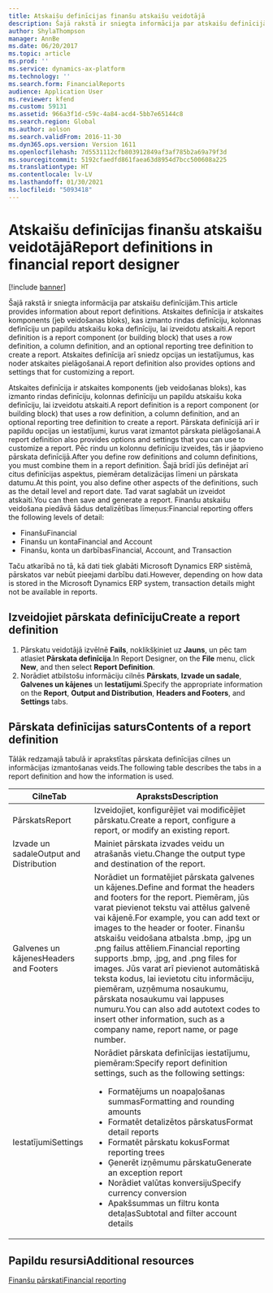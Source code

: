 ```yaml
---
title: Atskaišu definīcijas finanšu atskaišu veidotājā
description: Šajā rakstā ir sniegta informācija par atskaišu definīcijām.
author: ShylaThompson
manager: AnnBe
ms.date: 06/20/2017
ms.topic: article
ms.prod: ''
ms.service: dynamics-ax-platform
ms.technology: ''
ms.search.form: FinancialReports
audience: Application User
ms.reviewer: kfend
ms.custom: 59131
ms.assetid: 966a3f1d-c59c-4a84-acd4-5bb7e65144c8
ms.search.region: Global
ms.author: aolson
ms.search.validFrom: 2016-11-30
ms.dyn365.ops.version: Version 1611
ms.openlocfilehash: 7d5531112cfb803912849af3af785b2a69a79f3d
ms.sourcegitcommit: 5192cfaedfd861faea63d8954d7bcc500608a225
ms.translationtype: HT
ms.contentlocale: lv-LV
ms.lasthandoff: 01/30/2021
ms.locfileid: "5093418"
---
```

# <a name="report-definitions-in-financial-report-designer"></a><span data-ttu-id="d78c6-103">Atskaišu definīcijas finanšu atskaišu veidotājā</span><span class="sxs-lookup"><span data-stu-id="d78c6-103">Report definitions in financial report designer</span></span>

[!include [banner](../includes/banner.md)]

<span data-ttu-id="d78c6-104">Šajā rakstā ir sniegta informācija par atskaišu definīcijām.</span><span class="sxs-lookup"><span data-stu-id="d78c6-104">This article provides information about report definitions.</span></span> <span data-ttu-id="d78c6-105">Atskaites definīcija ir atskaites komponents (jeb veidošanas bloks), kas izmanto rindas definīciju, kolonnas definīciju un papildu atskaišu koka definīciju, lai izveidotu atskaiti.</span><span class="sxs-lookup"><span data-stu-id="d78c6-105">A report definition is a report component (or building block) that uses a row definition, a column definition, and an optional reporting tree definition to create a report.</span></span> <span data-ttu-id="d78c6-106">Atskaites definīcija arī sniedz opcijas un iestatījumus, kas noder atskaites pielāgošanai.</span><span class="sxs-lookup"><span data-stu-id="d78c6-106">A report definition also provides options and settings that for customizing a report.</span></span> 

<span data-ttu-id="d78c6-107">Atskaites definīcija ir atskaites komponents (jeb veidošanas bloks), kas izmanto rindas definīciju, kolonnas definīciju un papildu atskaišu koka definīciju, lai izveidotu atskaiti.</span><span class="sxs-lookup"><span data-stu-id="d78c6-107">A report definition is a report component (or building block) that uses a row definition, a column definition, and an optional reporting tree definition to create a report.</span></span> <span data-ttu-id="d78c6-108">Pārskata definīcijā arī ir papildu opcijas un iestatījumi, kurus varat izmantot pārskata pielāgošanai.</span><span class="sxs-lookup"><span data-stu-id="d78c6-108">A report definition also provides options and settings that you can use to customize a report.</span></span> <span data-ttu-id="d78c6-109">Pēc rindu un kolonnu definīciju izveides, tās ir jāapvieno pārskata definīcijā.</span><span class="sxs-lookup"><span data-stu-id="d78c6-109">After you define row definitions and column definitions, you must combine them in a report definition.</span></span> <span data-ttu-id="d78c6-110">Šajā brīdī jūs definējat arī citus definīcijas aspektus, piemēram detalizācijas līmeni un pārskata datumu.</span><span class="sxs-lookup"><span data-stu-id="d78c6-110">At this point, you also define other aspects of the definitions, such as the detail level and report date.</span></span> <span data-ttu-id="d78c6-111">Tad varat saglabāt un izveidot atskaiti.</span><span class="sxs-lookup"><span data-stu-id="d78c6-111">You can then save and generate a report.</span></span> <span data-ttu-id="d78c6-112">Finanšu atskaišu veidošana piedāvā šādus detalizētības līmeņus:</span><span class="sxs-lookup"><span data-stu-id="d78c6-112">Financial reporting offers the following levels of detail:</span></span>

- <span data-ttu-id="d78c6-113">Finanšu</span><span class="sxs-lookup"><span data-stu-id="d78c6-113">Financial</span></span>
- <span data-ttu-id="d78c6-114">Finanšu un konta</span><span class="sxs-lookup"><span data-stu-id="d78c6-114">Financial and Account</span></span>
- <span data-ttu-id="d78c6-115">Finanšu, konta un darbības</span><span class="sxs-lookup"><span data-stu-id="d78c6-115">Financial, Account, and Transaction</span></span>

<span data-ttu-id="d78c6-116">Taču atkarībā no tā, kā dati tiek glabāti Microsoft Dynamics ERP sistēmā, pārskatos var nebūt pieejami darbību dati.</span><span class="sxs-lookup"><span data-stu-id="d78c6-116">However, depending on how data is stored in the Microsoft Dynamics ERP system, transaction details might not be available in reports.</span></span>

## <a name="create-a-report-definition"></a><span data-ttu-id="d78c6-117">Izveidojiet pārskata definīciju</span><span class="sxs-lookup"><span data-stu-id="d78c6-117">Create a report definition</span></span>
1. <span data-ttu-id="d78c6-118">Pārskatu veidotājā izvēlnē **Fails**, noklikšķiniet uz **Jauns**, un pēc tam atlasiet **Pārskata definīcija**.</span><span class="sxs-lookup"><span data-stu-id="d78c6-118">In Report Designer, on the **File** menu, click **New**, and then select **Report Definition**.</span></span>
2. <span data-ttu-id="d78c6-119">Norādiet atbilstošu informāciju cilnēs **Pārskats**, **Izvade un sadale**, **Galvenes un kājenes** un **Iestatījumi**.</span><span class="sxs-lookup"><span data-stu-id="d78c6-119">Specify the appropriate information on the **Report**, **Output and Distribution**, **Headers and Footers**, and **Settings** tabs.</span></span>

## <a name="contents-of-a-report-definition"></a><span data-ttu-id="d78c6-120">Pārskata definīcijas saturs</span><span class="sxs-lookup"><span data-stu-id="d78c6-120">Contents of a report definition</span></span>
<span data-ttu-id="d78c6-121">Tālāk redzamajā tabulā ir aprakstītas pārskata definīcijas cilnes un informācijas izmantošanas veids.</span><span class="sxs-lookup"><span data-stu-id="d78c6-121">The following table describes the tabs in a report definition and how the information is used.</span></span>

<table>
<thead>
<tr>
<th><span data-ttu-id="d78c6-122">Cilne</span><span class="sxs-lookup"><span data-stu-id="d78c6-122">Tab</span></span></th>
<th><span data-ttu-id="d78c6-123">Apraksts</span><span class="sxs-lookup"><span data-stu-id="d78c6-123">Description</span></span></th>
</tr>
</thead>
<tbody>
<tr>
<td><span data-ttu-id="d78c6-124">Pārskats</span><span class="sxs-lookup"><span data-stu-id="d78c6-124">Report</span></span></td>
<td><span data-ttu-id="d78c6-125">Izveidojiet, konfigurējiet vai modificējiet pārskatu.</span><span class="sxs-lookup"><span data-stu-id="d78c6-125">Create a report, configure a report, or modify an existing report.</span></span></td>
</tr>
<tr>
<td><span data-ttu-id="d78c6-126">Izvade un sadale</span><span class="sxs-lookup"><span data-stu-id="d78c6-126">Output and Distribution</span></span></td>
<td><span data-ttu-id="d78c6-127">Mainiet pārskata izvades veidu un atrašanās vietu.</span><span class="sxs-lookup"><span data-stu-id="d78c6-127">Change the output type and destination of the report.</span></span></td>
</tr>
<tr>
<td><span data-ttu-id="d78c6-128">Galvenes un kājenes</span><span class="sxs-lookup"><span data-stu-id="d78c6-128">Headers and Footers</span></span></td>
<td><span data-ttu-id="d78c6-129">Norādiet un formatējiet pārskata galvenes un kājenes.</span><span class="sxs-lookup"><span data-stu-id="d78c6-129">Define and format the headers and footers for the report.</span></span> <span data-ttu-id="d78c6-130">Piemēram, jūs varat pievienot tekstu vai attēlus galvenē vai kājenē.</span><span class="sxs-lookup"><span data-stu-id="d78c6-130">For example, you can add text or images to the header or footer.</span></span> <span data-ttu-id="d78c6-131">Finanšu atskaišu veidošana atbalsta .bmp, .jpg un .png failus attēliem.</span><span class="sxs-lookup"><span data-stu-id="d78c6-131">Financial reporting supports .bmp, .jpg, and .png files for images.</span></span> <span data-ttu-id="d78c6-132">Jūs varat arī pievienot automātiskā teksta kodus, lai ievietotu citu informāciju, piemēram, uzņēmuma nosaukumu, pārskata nosaukumu vai lappuses numuru.</span><span class="sxs-lookup"><span data-stu-id="d78c6-132">You can also add autotext codes to insert other information, such as a company name, report name, or page number.</span></span></td>
</tr>
<tr>
<td><span data-ttu-id="d78c6-133">Iestatījumi</span><span class="sxs-lookup"><span data-stu-id="d78c6-133">Settings</span></span></td>
<td><span data-ttu-id="d78c6-134">Norādiet pārskata definīcijas iestatījumu, piemēram:</span><span class="sxs-lookup"><span data-stu-id="d78c6-134">Specify report definition settings, such as the following settings:</span></span>
<ul>
<li><span data-ttu-id="d78c6-135">Formatējums un noapaļošanas summas</span><span class="sxs-lookup"><span data-stu-id="d78c6-135">Formatting and rounding amounts</span></span></li>
<li><span data-ttu-id="d78c6-136">Formatēt detalizētos pārskatus</span><span class="sxs-lookup"><span data-stu-id="d78c6-136">Format detail reports</span></span></li>
<li><span data-ttu-id="d78c6-137">Formatēt pārskatu kokus</span><span class="sxs-lookup"><span data-stu-id="d78c6-137">Format reporting trees</span></span></li>
<li><span data-ttu-id="d78c6-138">Ģenerēt izņēmumu pārskatu</span><span class="sxs-lookup"><span data-stu-id="d78c6-138">Generate an exception report</span></span></li>
<li><span data-ttu-id="d78c6-139">Norādiet valūtas konversiju</span><span class="sxs-lookup"><span data-stu-id="d78c6-139">Specify currency conversion</span></span></li>
<li><span data-ttu-id="d78c6-140">Apakšsummas un filtru konta detaļas</span><span class="sxs-lookup"><span data-stu-id="d78c6-140">Subtotal and filter account details</span></span></li>
</ul>
</td>
</tr>
</tbody>
</table>

## <a name="additional-resources"></a><span data-ttu-id="d78c6-141">Papildu resursi</span><span class="sxs-lookup"><span data-stu-id="d78c6-141">Additional resources</span></span>

[<span data-ttu-id="d78c6-142">Finanšu pārskati</span><span class="sxs-lookup"><span data-stu-id="d78c6-142">Financial reporting</span></span>](financial-reporting-intro.md)
